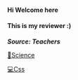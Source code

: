 <link rel="stylesheet"
href="https://actwu.github.io/Web-Dev/mdfutr.css"/>

#### Hi Welcome here
#### This is my reviewer :)
***Source: Teachers***

[🌱Science](/key/science.md)

[💻Css](/key/css.md)
